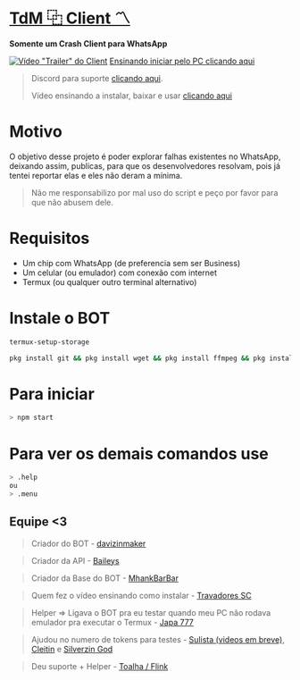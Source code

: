 # **[TdM ⿻ Client 〽️](https://www.youtube.com/watch?v=0KEX7KgKQ8A)**
**Somente um Crash Client para WhatsApp**

[![Vídeo "Trailer" do Client](https://cdn.discordapp.com/attachments/880068905819844638/884750352468021288/image0.png)](https://www.youtube.com/watch?v=0KEX7KgKQ8A&ab_channel=davizinmaker%CF%9F)
[Ensinando iniciar pelo PC clicando aqui](https://www.youtube.com/watch?v=Zlhhz7EybhQ)

> Discord para suporte [clicando aqui](https://discord.gg/z3e8B7WKt6).
> 
> Vídeo ensinando a instalar, baixar e usar [clicando aqui](https://www.youtube.com/watch?v=qpbCl9iPEXc)

# Motivo
O objetivo desse projeto é poder explorar falhas existentes no WhatsApp, deixando assim, publicas, para que os desenvolvedores resolvam, pois já tentei reportar elas e eles não deram a mínima. 

> Não me responsabilizo por mal uso do script e peço por favor para que não abusem dele.
# Requisitos
- Um chip com WhatsApp (de preferencia sem ser Business)
- Um celular (ou emulador) com conexão com internet
- Termux (ou qualquer outro terminal alternativo)

# Instale o BOT
```sh 
termux-setup-storage
```
```sh 
pkg install git && pkg install wget && pkg install ffmpeg && pkg install nodejs-lts && git clone https://github.com/davizinmaker/tdmclient/ && cd tdmclient && bash install.sh
```
# Para iniciar
```sh
> npm start
```
# Para ver os demais comandos use
```sh
> .help
ou
> .menu
```
## Equipe <3
> Criador do BOT - [davizinmaker](https://abre.ai/davizinmakerk/)

> Criador da API - [Baileys](https://github.com/adiwajshing/Baileys/)

> Criador da Base do BOT - [MhankBarBar](https://github.com/MhankBarBar/termux-wabot/)

> Quem fez o vídeo ensinando como instalar - [Travadores SC](https://www.youtube.com/channel/UCne7VGLOIddTRdReBhpvkJQ)

> Helper => Ligava o BOT pra eu testar quando meu PC não rodava emulador pra executar o Termux - [Japa 777](https://www.youtube.com/channel/UCxJHuL1YeMTJUE8I1qEjZmw)

> Ajudou no numero de tokens para testes - [Sulista (videos em breve)](https://youtube.com/channel/UCWHPxJlk6SsWQyqc0PnyCRw), [Cleitin](https://www.youtube.com/channel/UCRNJPQ_6U3LPlw4YzvoXePQ) e [Silverzin God](https://www.youtube.com/channel/UCMgdQnoTd00CMqwU3uNn9tg)

> Deu suporte + Helper - [Toalha / Flink](https://ghostbin.com/paste/WoKLe)
